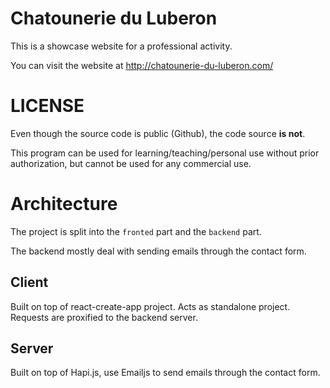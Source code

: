 # Chatounerie du Luberon

This is a showcase website for a professional activity.

You can visit the website at http://chatounerie-du-luberon.com/


# LICENSE
Even though the source code is public (Github), the code source **is not**.

This program can be used for learning/teaching/personal use without prior authorization, but cannot be used for any commercial use.

# Architecture

The project is split into the `fronted` part and the `backend` part.

The backend mostly deal with sending emails through the contact form.

## Client

Built on top of react-create-app project. Acts as standalone project.
Requests are proxified to the backend server.


## Server

Built on top of Hapi.js, use Emailjs to send emails through the contact form.
